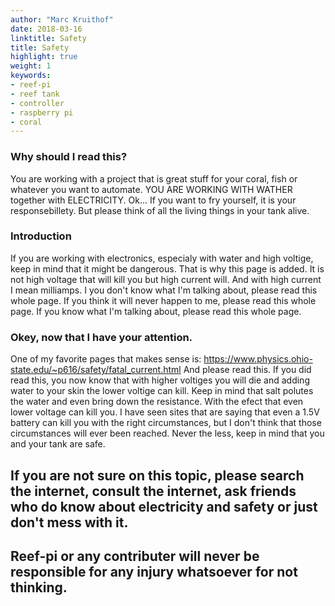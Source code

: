 ```yaml
---
author: "Marc Kruithof"
date: 2018-03-16
linktitle: Safety
title: Safety
highlight: true
weight: 1
keywords:
- reef-pi
- reef tank
- controller
- raspberry pi
- coral
---
```



### Why should I read this?
You are working with a project that is great stuff for your coral, fish or whatever you want to automate. YOU ARE WORKING WITH WATHER together with ELECTRICITY. Ok... If you want to fry yourself, it is your responsebillety. But please think
 of all the living things in your tank alive.

### Introduction
If you are working with electronics, especialy with water and high voltige, keep in mind that it might be dangerous. That is why this page is added. It is not high voltage that will kill you but high current will. And with high current I mean milliamps. I you don't know what I'm talking about, please read this whole page. If you think it will never happen to me, please read this whole page. If you know what I'm talking about, please read this whole page.

### Okey, now that I have your attention.
One of my favorite pages that makes sense is: https://www.physics.ohio-state.edu/~p616/safety/fatal_current.html And please read this.
If you did read this, you now know that with higher voltiges you will die and adding water to your skin the lower voltige can kill. Keep in mind that salt polutes the water and even bring down the resistance. With the efect that even lower voltage can kill you. I have seen sites that are saying that even a 1.5V battery can kill you with the right circumstances, but I don't think that those circumstances will ever been reached. Never the less, keep in mind that you and your tank are safe.

## If you are not sure on this topic, please search the internet, consult the internet, ask friends who do know about electricity and safety or just don't mess with it.

## Reef-pi or any contributer will never be responsible for any injury whatsoever for not thinking.
